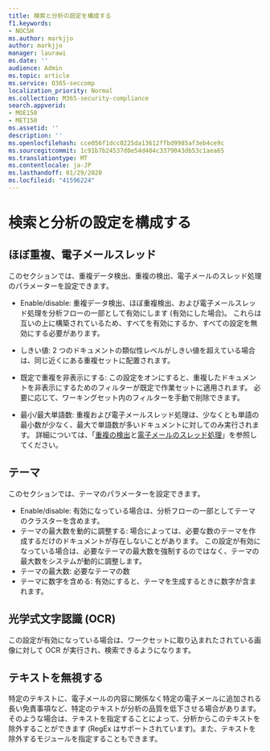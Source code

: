 ```yaml
---
title: 検索と分析の設定を構成する
f1.keywords:
- NOCSH
ms.author: markjjo
author: markjjo
manager: laurawi
ms.date: ''
audience: Admin
ms.topic: article
ms.service: O365-seccomp
localization_priority: Normal
ms.collection: M365-security-compliance
search.appverid:
- MOE150
- MET150
ms.assetid: ''
description: ''
ms.openlocfilehash: cce056f1dcc0225da13612ffbd9985af3eb4ce9c
ms.sourcegitcommit: 1c91b7b24537d0e54d484c3379043db53c1aea65
ms.translationtype: MT
ms.contentlocale: ja-JP
ms.lasthandoff: 01/29/2020
ms.locfileid: "41596224"
---
```

# <a name="configure-search-and-analytics-settings"></a>検索と分析の設定を構成する

## <a name="near-duplicates-and-email-threading"></a>ほぼ重複、電子メールスレッド

このセクションでは、重複データ検出、重複の検出、電子メールのスレッド処理のパラメーターを設定できます。

- Enable/disable: 重複データ検出、ほぼ重複検出、および電子メールスレッド処理を分析フローの一部として有効にします (有効にした場合)。 これらは互いの上に構築されているため、すべてを有効にするか、すべての設定を無効にする必要があります。

- しきい値: 2 つのドキュメントの類似性レベルがしきい値を超えている場合は、同じ近くにある重複セットに配置されます。

- 既定で重複を非表示にする: この設定をオンにすると、重複したドキュメントを非表示にするためのフィルターが既定で作業セットに適用されます。 必要に応じて、ワーキングセット内のフィルターを手動で削除できます。

- 最小/最大単語数: 重複および電子メールスレッド処理は、少なくとも単語の最小数が少なく、最大で単語数が多いドキュメントに対してのみ実行されます。
詳細については、「[重複の検出](near-duplicates.md)と[電子メールのスレッド処理](email-threading.md)」を参照してください。

## <a name="themes"></a>テーマ

このセクションでは、テーマのパラメーターを設定できます。

- Enable/disable: 有効になっている場合は、分析フローの一部としてテーマのクラスターを含めます。
- テーマの最大数を動的に調整する: 場合によっては、必要な数のテーマを作成するだけのドキュメントが存在しないことがあります。 この設定が有効になっている場合は、必要なテーマの最大数を強制するのではなく、テーマの最大数をシステムが動的に調整します。
- テーマの最大数: 必要なテーマの数
- テーマに数字を含める: 有効にすると、テーマを生成するときに数字が含まれます。  

## <a name="optical-character-recognition-ocr"></a>光学式文字認識 (OCR)

この設定が有効になっている場合は、ワークセットに取り込まれたされている画像に対して OCR が実行され、検索できるようになります。

## <a name="ignore-text"></a>テキストを無視する

特定のテキストに、電子メールの内容に関係なく特定の電子メールに追加される長い免責事項など、特定のテキストが分析の品質を低下させる場合があります。 そのような場合は、テキストを指定することによって、分析からこのテキストを除外することができます (RegEx はサポートされています)。また、テキストを除外するモジュールを指定することもできます。